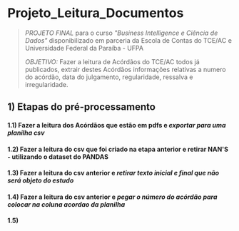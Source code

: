 # Projeto_Leitura_Documentos
>*PROJETO FINAL* para o curso *"Business Intelligence e Ciência de Dados"* disponibilizado em parceria da Escola de Contas do TCE/AC e Universidade Federal da Paraíba - UFPA
>
>*OBJETIVO:* Fazer a leitura de Acórdãos do TCE/AC todos já publicados, extrair destes Acórdãos informações relativas a numero do acórdão, data do julgamento, regularidade, ressalva e irregularidade.


## 1) Etapas do pré-processamento 
#### 1.1) Fazer a leitura dos Acórdãos que estão em pdfs e *exportar para uma planilha csv*
#### 1.2) Fazer a leitura do csv que foi criado na etapa anterior e retirar NAN'S - utilizando o dataset do PANDAS
#### 1.3) Fazer a leitura do csv anterior e *retirar texto inicial e final que não será objeto do estudo*
#### 1.4) Fazer a leitura do csv anterior e *pegar o número do acórdão para colocar na coluna acordao da planilha*
#### 1.5) 

